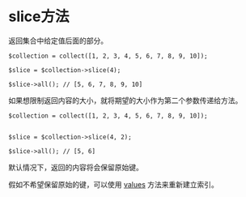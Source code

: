 # slice方法

返回集合中给定值后面的部分。

```
$collection = collect([1, 2, 3, 4, 5, 6, 7, 8, 9, 10]);

$slice = $collection->slice(4);

$slice->all(); // [5, 6, 7, 8, 9, 10]
```

如果想限制返回内容的大小，就将期望的大小作为第二个参数传递给方法。

```
$collection = collect([1, 2, 3, 4, 5, 6, 7, 8, 9, 10]);


$slice = $collection->slice(4, 2);

$slice->all(); // [5, 6]
```

默认情况下，返回的内容将会保留原始键。

假如不希望保留原始的键，可以使用 [values](/collections/values.md) 方法来重新建立索引。


